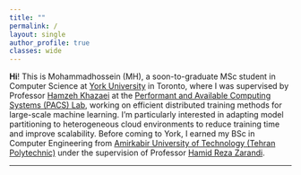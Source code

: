 ```yaml
---
title: ""
permalink: /
layout: single
author_profile: true
classes: wide
---
```


**Hi**! This is Mohammadhossein (MH), a soon-to-graduate MSc student in Computer Science at [York University](https://yorku.ca) in Toronto, where I was supervised by Professor [Hamzeh Khazaei](https://hamzehkhazaei.github.io/) at the [Performant and Available Computing Systems (PACS) Lab](https://pacs.eecs.yorku.ca/), working on efficient distributed training methods for large-scale machine learning. I’m particularly interested in adapting model partitioning to heterogeneous cloud environments to reduce training time and improve scalability. Before coming to York, I earned my BSc in Computer Engineering from [Amirkabir University of Technology (Tehran Polytechnic)](https://aut.ac.ir/en) under the supervision of Professor [Hamid Reza Zarandi](https://aut.ac.ir/cv/2188/Hamid%20Reza%20Zarandi).

<!-- <a href="/assets/files/cv.pdf" class="btn btn--primary" target="_blank">Download My CV (PDF)</a> -->

---

<!-- ## Projects
- 🔬 Independent Subnet Training on Heterogeneous Clusters
- ⚙️ Kubernetes + PyTorch for Distributed ML
- 🧠 MoE Transformers from Scratch -->

<!-- ## Contact
- 📧 [mhnaderi99@gmail.com](mailto:mhnaderi99@gmail.com)
- 💼 [LinkedIn](https://linkedin.com/in/mhnaderi99)
- 💻 [GitHub](https://github.com/mhnaderi99) -->


